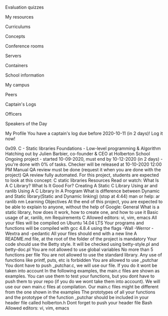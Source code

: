    
Evaluation quizzes 

My resources
 
Curriculums 
 
Concepts 
 
Conference rooms 
 
Servers 
 
Containers 
 
School information 

My campus
 
Peers 
 
Captain's Logs 
 
Officers 
 
Speakers of the Day 

 
My Profile 
You have a captain's log due before 2020-10-11 (in 2 days)! Log it now! 

0x09. C - Static libraries
 Foundations - Low-level programming & Algorithm  Hatching out 
 by Julien Barbier, co-founder & CEO at Holberton School 
 Ongoing project - started 10-09-2020, must end by 10-12-2020 (in 2 days) - you're done with 0% of tasks. 
 Checker will be released at 10-10-2020 12:00 PM 
 Manual QA review must be done (request it when you are done with the project) 
 QA review fully automated. 
For this project, students are expected to look at this concept:
C static libraries 
Resources
Read or watch:
What Is A C Library? What Is It Good For? 
Creating A Static C Library Using ar and ranlib 
Using A C Library In A Program 
What is difference between Dynamic and Static library(Static and Dynamic linking) (stop at 4:44)
man or help:
ar
ranlib
nm
Learning Objectives
At the end of this project, you are expected to be able to explain to anyone, without the help of Google:
General
What is a static library, how does it work, how to create one, and how to use it
Basic usage of ar, ranlib, nm
Requirements
C
Allowed editors: vi, vim, emacs
All your files will be compiled on Ubuntu 14.04 LTS
Your programs and functions will be compiled with gcc 4.8.4 using the flags -Wall -Werror -Wextra and -pedantic
All your files should end with a new line
A README.md file, at the root of the folder of the project is mandatory
Your code should use the Betty style. It will be checked using betty-style.pl and betty-doc.pl
You are not allowed to use global variables
No more than 5 functions per file
You are not allowed to use the standard library. Any use of functions like printf, puts, etc is forbidden
You are allowed to use _putchar
You dont have to push _putchar.c, we will use our file. If you do it wont be taken into account
In the following examples, the main.c files are shown as examples. You can use them to test your functions, but you dont have to push them to your repo (if you do we wont take them into account). We will use our own main.c files at compilation. Our main.c files might be different from the one shown in the examples
The prototypes of all your functions and the prototype of the function _putchar should be included in your header file called holberton.h
Dont forget to push your header file
Bash
Allowed editors: vi, vim, emacs